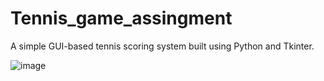 # Tennis_game_assingment
A simple GUI-based tennis scoring system built using Python and Tkinter.


![image](https://github.com/user-attachments/assets/500993f2-41ca-40de-a2c6-d3210e89f74b)
